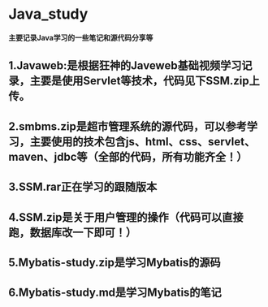 # Java_study

**主要记录Java学习的一些笔记和源代码分享等**

## 1.Javaweb:是根据狂神的Javeweb基础视频学习记录，主要是使用Servlet等技术，代码见下SSM.zip上传。

## 2.smbms.zip是超市管理系统的源代码，可以参考学习，主要使用的技术包含js、html、css、servlet、maven、jdbc等（全部的代码，所有功能齐全！）

## 3.SSM.rar正在学习的跟随版本

## 4.SSM.zip是关于用户管理的操作（代码可以直接跑，数据库改一下即可！）

## 5.Mybatis-study.zip是学习Mybatis的源码

## 6.Mybatis-study.md是学习Mybatis的笔记

